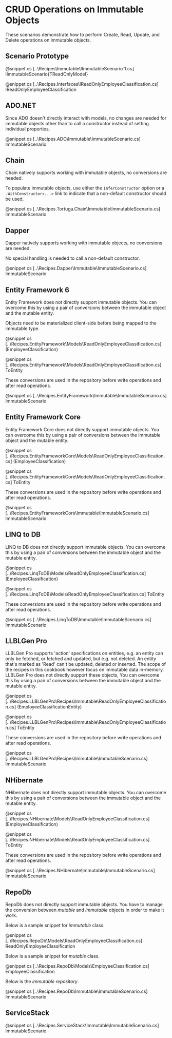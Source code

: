 ﻿# CRUD Operations on Immutable Objects

These scenarios demonstrate how to perform Create, Read, Update, and Delete operations on immutable objects. 

## Scenario Prototype

@snippet cs [..\Recipes\Immutable\IImmutableScenario`1.cs] IImmutableScenario{TReadOnlyModel}

@snippet cs [..\Recipes.Interfaces\IReadOnlyEmployeeClassification.cs] IReadOnlyEmployeeClassification


## ADO.NET

Since ADO doesn't directly interact with models, no changes are needed for immutable objects other than to call a constructor instead of setting individual properties.

@snippet cs [..\Recipes.ADO\Immutable\ImmutableScenario.cs] ImmutableScenario

## Chain

Chain natively supports working with immutable objects, no conversions are needed.

To populate immutable objects, use either the `InferConstructor` option or a `.WithConstructor<...>` link to indicate that a non-default constructor should be used.

@snippet cs [..\Recipes.Tortuga.Chain\Immutable\ImmutableScenario.cs] ImmutableScenario

## Dapper

Dapper natively supports working with immutable objects, no conversions are needed.

No special handling is needed to call a non-default constructor.

@snippet cs [..\Recipes.Dapper\Immutable\ImmutableScenario.cs] ImmutableScenario

## Entity Framework 6

Entity Framework does not directly support immutable objects. You can overcome this by using a pair of conversions between the immutable object and the mutable entity.

Objects need to be materialized client-side before being mapped to the immutable type.

@snippet cs [..\Recipes.EntityFramework\Models\ReadOnlyEmployeeClassification.cs] <Constructor>(EmployeeClassification)

@snippet cs [..\Recipes.EntityFramework\Models\ReadOnlyEmployeeClassification.cs] ToEntity

These conversions are used in the repository before write operations and after read operations.

@snippet cs [..\Recipes.EntityFramework\Immutable\ImmutableScenario.cs] ImmutableScenario

## Entity Framework Core

Entity Framework Core does not directly support immutable objects. You can overcome this by using a pair of conversions between the immutable object and the mutable entity.

@snippet cs [..\Recipes.EntityFrameworkCore\Models\ReadOnlyEmployeeClassification.cs] <Constructor>(EmployeeClassification)

@snippet cs [..\Recipes.EntityFrameworkCore\Models\ReadOnlyEmployeeClassification.cs] ToEntity

These conversions are used in the repository before write operations and after read operations.

@snippet cs [..\Recipes.EntityFrameworkCore\Immutable\ImmutableScenario.cs] ImmutableScenario

## LINQ to DB

LINQ to DB does not directly support immutable objects. You can overcome this by using a pair of conversions between the immutable object and the mutable entity.

@snippet cs [..\Recipes.LinqToDB\Models\ReadOnlyEmployeeClassification.cs] <Constructor>(EmployeeClassification)

@snippet cs [..\Recipes.LinqToDB\Models\ReadOnlyEmployeeClassification.cs] ToEntity

These conversions are used in the repository before write operations and after read operations.

@snippet cs [..\Recipes.LinqToDB\Immutable\ImmutableScenario.cs] ImmutableScenario

## LLBLGen Pro 

LLBLGen Pro supports 'action' specifications on entities, e.g. an entity can only be fetched, or fetched and updated, but e.g. not deleted. An entity that's marked as 'Read' can't be updated, deleted or inserted. The scope of the recipes in this cookbook however
focus on immutable data in-memory. LLBLGen Pro does not directly support these objects, You can overcome this by using a pair of conversions between the immutable object and the mutable entity.

@snippet cs [..\Recipes.LLBLGenPro\Recipes\Immutable\ReadOnlyEmployeeClassification.cs] <Constructor>(EmployeeClassificationEntity)

@snippet cs [..\Recipes.LLBLGenPro\Recipes\Immutable\ReadOnlyEmployeeClassification.cs] ToEntity

These conversions are used in the repository before write operations and after read operations.

@snippet cs [..\Recipes.LLBLGenPro\Recipes\Immutable\ImmutableScenario.cs] ImmutableScenario

## NHibernate

NHibernate does not directly support immutable objects. You can overcome this by using a pair of conversions between the immutable object and the mutable entity.


@snippet cs [..\Recipes.NHibernate\Models\ReadOnlyEmployeeClassification.cs] <Constructor>(EmployeeClassification)

@snippet cs [..\Recipes.NHibernate\Models\ReadOnlyEmployeeClassification.cs] ToEntity

These conversions are used in the repository before write operations and after read operations.

@snippet cs [..\Recipes.NHibernate\Immutable\ImmutableScenario.cs] ImmutableScenario

## RepoDb

RepoDb does not directly support immutable objects. You have to manage the conversion between *mutable* and *immutable* objects in order to make it work.

Below is a sample snippet for *immutable* class.

@snippet cs [..\Recipes.RepoDb\Models\ReadOnlyEmployeeClassification.cs] ReadOnlyEmployeeClassification

Below is a sample snippet for *mutable* class.

@snippet cs [..\Recipes.RepoDb\Models\EmployeeClassification.cs] EmployeeClassification

Below is the *immutable repository*.

@snippet cs [..\Recipes.RepoDb\Immutable\ImmutableScenario.cs] ImmutableScenario

## ServiceStack

@snippet cs [..\Recipes.ServiceStack\Immutable\ImmutableScenario.cs] ImmutableScenario
